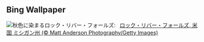 ## Bing Wallpaper
![](https://www.bing.com/th?id=OHR.RockRiverFalls_JA-JP0295221799_UHD.jpg&w=1000)秋色に染まるロック・リバー・フォールズ:&nbsp;&ensp;[ロック・リバー・フォールズ, 米国 ミシガン州 (© Matt Anderson Photography/Getty Images)](https://www.bing.com/th?id=OHR.RockRiverFalls_JA-JP0295221799_UHD.jpg)
<br><br/>
